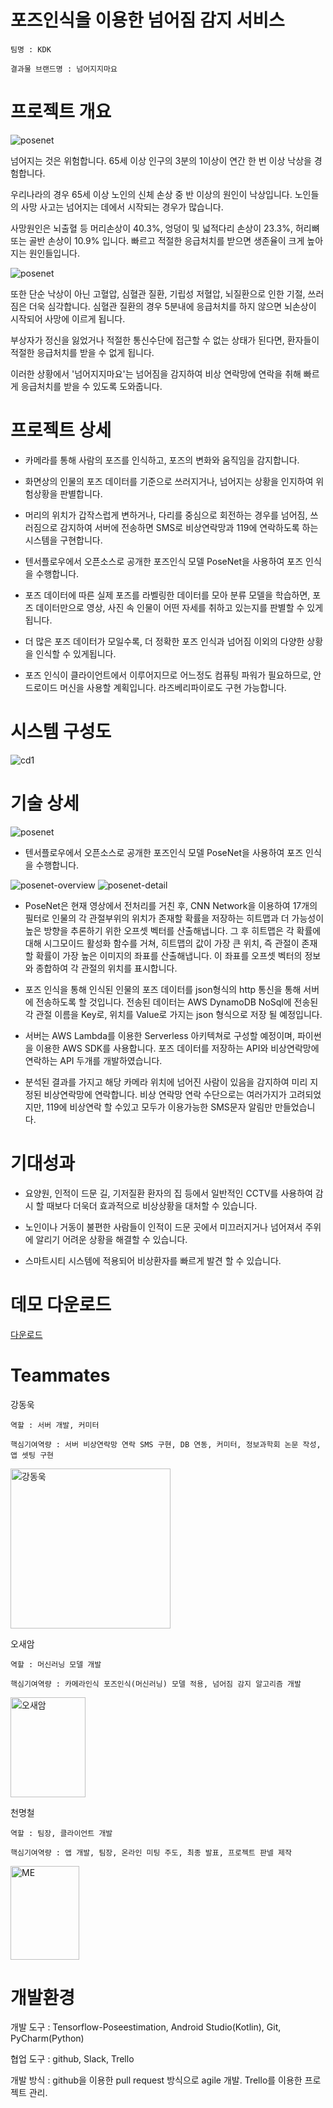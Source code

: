 # 포즈인식을 이용한 넘어짐 감지 서비스   

    팀명 : KDK 
  
    결과물 브랜드명 : 넘어지지마요
  
  
# 프로젝트 개요

  <img src="https://user-images.githubusercontent.com/21076531/85230991-a6e8ee80-b42e-11ea-9903-138f32ecd3a0.jpg" alt="posenet"></img>

  넘어지는 것은 위험합니다. 65세 이상 인구의 3분의 1이상이 연간 한 번 이상 낙상을 경험합니다.

  우리나라의 경우 65세 이상 노인의 신체 손상 중 반 이상의 원인이 낙상입니다. 노인들의 사망 사고는 넘어지는 데에서 시작되는 경우가 많습니다.

  사망원인은 뇌출혈 등 머리손상이 40.3%, 엉덩이 및 넓적다리 손상이 23.3%, 허리뼈 또는 골반 손상이 10.9% 입니다. 빠르고 적절한 응급처치를 받으면 생존율이 크게 높아지는 원인들입니다.

  <img src="https://user-images.githubusercontent.com/21076531/85231039-07782b80-b42f-11ea-9f43-cf2f25ce3597.jpg" alt="posenet"></img>

  또한 단순 낙상이 아닌 고혈압, 심혈관 질환, 기립성 저혈압, 뇌질환으로 인한 기절, 쓰러짐은 더욱 심각합니다. 심혈관 질환의 경우 5분내에 응급처치를 하지 않으면 뇌손상이 시작되어 사망에 이르게 됩니다. 
  
  부상자가 정신을 잃었거나 적절한 통신수단에 접근할 수 없는 상태가 된다면, 환자들이 적절한 응급처치를 받을 수 없게 됩니다.
  
  이러한 상황에서 '넘어지지마요'는 넘어짐을 감지하여 비상 연락망에 연락을 취해 빠르게 응급처치를 받을 수 있도록 도와줍니다.
 

# 프로젝트 상세

- 카메라를 통해 사람의 포즈를 인식하고, 포즈의 변화와 움직임을 감지합니다.

- 화면상의 인물의 포즈 데이터를 기준으로 쓰러지거나, 넘어지는 상황을 인지하여 위험상황을 판별합니다.

- 머리의 위치가 갑작스럽게 변하거나, 다리를 중심으로 회전하는 경우를 넘어짐, 쓰러짐으로 감지하여 서버에 전송하면 SMS로 비상연락망과 119에 연락하도록 하는 시스템을 구현합니다.

- 텐서플로우에서 오픈소스로 공개한 포즈인식 모델 PoseNet을 사용하여 포즈 인식을 수행합니다. 

- 포즈 데이터에 따른 실제 포즈를 라벨링한 데이터를 모아 분류 모델을 학습하면, 포즈 데이터만으로 영상, 사진 속 인물이 어떤 자세를 취하고 있는지를 판별할 수 있게됩니다.

- 더 많은 포즈 데이터가 모일수록, 더 정확한 포즈 인식과 넘어짐 이외의 다양한 상황을 인식할 수 있게됩니다.

- 포즈 인식이 클라이언트에서 이루어지므로 어느정도 컴퓨팅 파워가 필요하므로, 안드로이드 머신을 사용할 계획입니다. 라즈베리파이로도 구현 가능합니다.

# 시스템 구성도
![cd1](https://user-images.githubusercontent.com/21076531/80339700-2e383c80-889a-11ea-8135-968f9980e00b.png)


# 기술 상세

<img src="https://user-images.githubusercontent.com/21076531/85230465-460be700-b42b-11ea-84e2-c50e8de1c129.gif" alt="posenet"></img>
- 텐서플로우에서 오픈소스로 공개한 포즈인식 모델 PoseNet을 사용하여 포즈 인식을 수행합니다. 

<img src="https://user-images.githubusercontent.com/21076531/85230599-39d45980-b42c-11ea-9c7c-e97411aed450.png" alt="posenet-overview"></img>
<img src="https://user-images.githubusercontent.com/21076531/85230600-3b058680-b42c-11ea-9d8b-26464a57036a.png" alt="posenet-detail"></img>
- PoseNet은 현재 영상에서 전처리를 거친 후, CNN Network을 이용하여 17개의 필터로 인물의 각 관절부위의 위치가 존재할 확률을 저장하는 히트맵과 더 가능성이 높은 방향을 추론하기 위한 오프셋 벡터를 산출해냅니다. 그 후 히트맵은 각 확률에 대해 시그모이드 활성화 함수를 거쳐, 히트맵의 값이 가장 큰 위치, 즉 관절이 존재할 확률이 가장 높은 이미지의 좌표를 산출해냅니다. 이 좌표를 오프셋 벡터의 정보와 종합하여 각 관절의 위치를 표시합니다.

- 포즈 인식을 통해 인식된 인물의 포즈 데이터를 json형식의 http 통신을 통해 서버에 전송하도록 할 것입니다. 전송된 데이터는 AWS DynamoDB NoSql에 전송된 각 관절 이름을 Key로, 위치를 Value로 가지는 json 형식으로 저장 될 예정입니다.

- 서버는 AWS Lambda를 이용한 Serverless 아키텍쳐로 구성할 예정이며, 파이썬을 이용한 AWS SDK를 사용합니다. 포즈 데이터를 저장하는 API와 비상연락망에 연락하는 API 두개를 개발하였습니다.

- 분석된 결과를 가지고 해당 카메라 위치에 넘어진 사람이 있음을 감지하여 미리 지정된 비상연락망에 연락합니다. 비상 연락망 연락 수단으로는 여러가지가 고려되었지만, 119에 비상연락 할 수있고 모두가 이용가능한 SMS문자 알림만 만들었습니다.



# 기대성과
  
- 요양원, 인적이 드문 길, 기저질환 환자의 집 등에서 일반적인 CCTV를 사용하여 감시 할 때보다 더욱더 효과적으로 비상상황을 대처할 수 있습니다.

- 노인이나 거동이 불편한 사람들이 인적이 드문 곳에서 미끄러지거나 넘어져서 주위에 알리기 어려운 상황을 해결할 수 있습니다.

- 스마트시티 시스템에 적용되어 비상환자를 빠르게 발견 할 수 있습니다.


# 데모 다운로드

[다운로드](https://github.com/kdw9502/fall-down-detector/blob/master/fall-down-detector.apk)
  
  
# Teammates
  
  강동욱
  
    역할 : 서버 개발, 커미터
  
    핵심기여역량 : 서버 비상연락망 연락 SMS 구현, DB 연동, 커미터, 정보과학회 논문 작성, 앱 셋팅 구현

  <img src="https://user-images.githubusercontent.com/21076531/79041137-508a5300-7c28-11ea-9024-f9688c5ca3b4.jpg" width="256px" height="256px" title="강동욱" alt="강동욱"></img>
    
  오새암
  
    역할 : 머신러닝 모델 개발
    
    핵심기여역량 : 카메라인식 포즈인식(머신러닝) 모델 적용, 넘어짐 감지 알고리즘 개발
    
   <img src="https://user-images.githubusercontent.com/50190325/79058904-92f67300-7cae-11ea-8831-89778d5b0ab4.jpg" width="120px" height="160px" title="오새암" alt="오새암"></img>
    
  천명철
  
    역할 : 팀장, 클라이언트 개발
    
    핵심기여역량 : 앱 개발, 팀장, 온라인 미팅 주도, 최종 발표, 프로젝트 판넬 제작
   
  <img src="https://user-images.githubusercontent.com/50235391/79042795-aadde080-7c35-11ea-808c-2b4d18932ca3.jpg" width="110px" height="150px" title="천명철" alt="ME"></img>
    
    


# 개발환경


  개발 도구 : Tensorflow-Poseestimation, Android Studio(Kotlin), Git, PyCharm(Python)
  
  협업 도구 : github, Slack, Trello
  
  개발 방식 : github을 이용한 pull request 방식으로 agile 개발.  Trello를 이용한 프로젝트 관리. 

